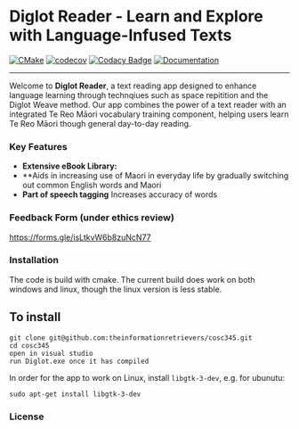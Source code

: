 # Diglot Reader - Learn and Explore with Language-Infused Texts

[![CMake](https://github.com/theinformationretrievers/cosc345/actions/workflows/windows.yml/badge.svg)](https://github.com/theinformationretrievers/cosc345/actions/workflows/windows.yml)
[![codecov](https://codecov.io/gh/theinformationretrievers/cosc345/branch/main/graph/badge.svg)](https://app.codecov.io/gh/theinformationretrievers/cosc345)
[![Codacy Badge](https://app.codacy.com/project/badge/Grade/8e10b54517ff492bb5c0649f71236a66)](https://app.codacy.com/gh/theinformationretrievers/cosc345/dashboard?utm_source=gh&utm_medium=referral&utm_content=&utm_campaign=Badge_grade)
[![Documentation](https://codedocs.xyz/theinformationretrievers/cosc345.svg)](https://codedocs.xyz/theinformationretrievers/cosc345/)

---

Welcome to **Diglot Reader**, a text reading app designed to enhance language learning through technqiues such as space repitition and the Diglot Weave method. Our app combines the power of a text reader with an integrated Te Reo Māori vocabulary training component, helping users learn Te Reo Māori though general day-to-day reading.

### Key Features

- **Extensive eBook Library:**
- \*\*Aids in increasing use of Maori in everyday life by gradually switching out common English words and Maori
- **Part of speech tagging** Increases accuracy of words

### Feedback Form (under ethics review)

https://forms.gle/isLtkvW6b8zuNcN77

### Installation

The code is build with cmake. The current build does work on both windows and linux, though the linux version is less stable.

## To install

```
git clone git@github.com:theinformationretrievers/cosc345.git
cd cosc345
open in visual studio
run Diglot.exe once it has compiled

```

In order for the app to work on Linux, install `libgtk-3-dev`, e.g. for ubunutu:

```
sudo apt-get install libgtk-3-dev
```

### License
